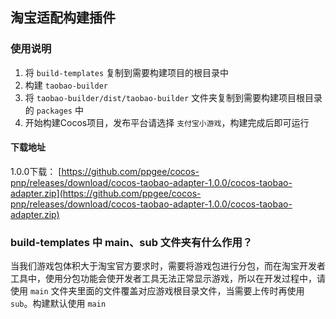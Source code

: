 ## 淘宝适配构建插件

### 使用说明

1. 将 `build-templates` 复制到需要构建项目的根目录中
2. 构建 `taobao-builder`
3. 将 `taobao-builder/dist/taobao-builder` 文件夹复制到需要构建项目根目录的 `packages` 中
4. 开始构建Cocos项目，发布平台请选择 `支付宝小游戏`，构建完成后即可运行

#### 下载地址
1.0.0下载：
[https://github.com/ppgee/cocos-pnp/releases/download/cocos-taobao-adapter-1.0.0/cocos-taobao-adapter.zip](https://github.com/ppgee/cocos-pnp/releases/download/cocos-taobao-adapter-1.0.0/cocos-taobao-adapter.zip)

### build-templates 中 main、sub 文件夹有什么作用？

当我们游戏包体积大于淘宝官方要求时，需要将游戏包进行分包，而在淘宝开发者工具中，使用分包功能会使开发者工具无法正常显示游戏，所以在开发过程中，请使用 `main` 文件夹里面的文件覆盖对应游戏根目录文件，当需要上传时再使用 `sub`。构建默认使用 `main`


